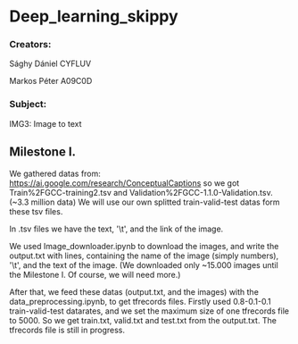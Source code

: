 # Deep_learning_skippy

### Creators:
Sághy Dániel CYFLUV

Markos Péter A09C0D
  
### Subject:
IMG3: Image to text
  
## Milestone I.
We gathered datas from: https://ai.google.com/research/ConceptualCaptions
so we got Train%2FGCC-training2.tsv and Validation%2FGCC-1.1.0-Validation.tsv. (~3.3 million data) We will use our own splitted train-valid-test datas form these tsv files.

In .tsv files we have the text, '\t', and the link of the image.

We used Image_downloader.ipynb to download the images, and write the output.txt with lines, containing the name of the image (simply numbers), '\t', and the text of the image. (We downloaded only ~15.000 images until the Milestone I. Of course, we will need more.)

After that, we feed these datas (output.txt, and the images) with the data_preprocessing.ipynb, to get tfrecords files. Firstly used 0.8-0.1-0.1 train-valid-test datarates, and we set the maximum size of one tfrecords file to 5000. So we get train.txt, valid.txt and test.txt from the output.txt. The tfrecords file is still in progress.
